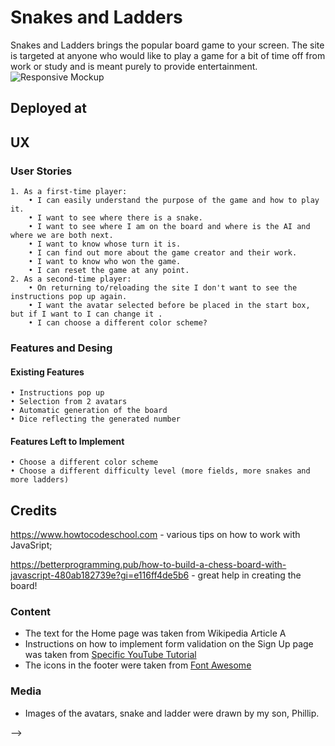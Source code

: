 
# Snakes and Ladders
Snakes and Ladders brings the popular board game to your screen. The site is targeted at anyone who would like to play a game for a bit of time off from work or study and is meant purely to provide entertainment.     
![Responsive Mockup]()

## Deployed at
## UX
### User Stories
	1. As a first-time player:
		• I can easily understand the purpose of the game and how to play it.
		• I want to see where there is a snake.
		• I want to see where I am on the board and where is the AI and where we are both next.
		• I want to know whose turn it is.
		• I can find out more about the game creator and their work. 
		• I want to know who won the game.
		• I can reset the game at any point.
	2. As a second-time player:
		• On returning to/reloading the site I don't want to see the instructions pop up again.
		• I want the avatar selected before be placed in the start box, but if I want to I can change it . 
		• I can choose a different color scheme?

### Features and Desing

#### Existing Features
	• Instructions pop up 
	• Selection from 2 avatars
	• Automatic generation of the board
	• Dice reflecting the generated number 


#### Features Left to Implement
	• Choose a different color scheme
	• Choose a different difficulty level (more fields, more snakes and more ladders)
	

<!-- ## Testing 

In this section, you need to convince the assessor that you have conducted enough testing to legitimately believe that the site works well. Essentially, in this part you will want to go over all of your project’s features and ensure that they all work as intended, with the project providing an easy and straightforward way for the users to achieve their goals.

In addition, you should mention in this section how your project looks and works on different browsers and screen sizes.

You should also mention in this section any interesting bugs or problems you discovered during your testing, even if you haven't addressed them yet.

If this section grows too long, you may want to split it off into a separate file and link to it from here.


### Validator Testing 

- HTML
  - No errors were returned when passing through the official [W3C validator](https://validator.w3.org/nu/?doc=https%3A%2F%2Fcode-institute-org.github.io%2Flove-running-2.0%2Findex.html)
- CSS
  - No errors were found when passing through the official [(Jigsaw) validator](https://jigsaw.w3.org/css-validator/validator?uri=https%3A%2F%2Fvalidator.w3.org%2Fnu%2F%3Fdoc%3Dhttps%253A%252F%252Fcode-institute-org.github.io%252Flove-running-2.0%252Findex.html&profile=css3svg&usermedium=all&warning=1&vextwarning=&lang=en#css)

### Unfixed Bugs

You will need to mention unfixed bugs and why they were not fixed. This section should include shortcomings of the frameworks or technologies used. Although time can be a big variable to consider, paucity of time and difficulty understanding implementation is not a valid reason to leave bugs unfixed. 

## Deployment

This section should describe the process you went through to deploy the project to a hosting platform (e.g. GitHub) 

- The site was deployed to GitHub pages. The steps to deploy are as follows: 
  - In the GitHub repository, navigate to the Settings tab 
  - From the source section drop-down menu, select the Master Branch
  - Once the master branch has been selected, the page will be automatically refreshed with a detailed ribbon display to indicate the successful deployment. 

The live link can be found here - https://code-institute-org.github.io/love-running-2.0/index.html 
 -->

## Credits 

https://www.howtocodeschool.com - various tips on how to work with JavaSript; 

https://betterprogramming.pub/how-to-build-a-chess-board-with-javascript-480ab182739e?gi=e116ff4de5b6 - great help in creating the board! 

### Content 

- The text for the Home page was taken from Wikipedia Article A
- Instructions on how to implement form validation on the Sign Up page was taken from [Specific YouTube Tutorial](https://www.youtube.com/)
- The icons in the footer were taken from [Font Awesome](https://fontawesome.com/)

### Media

- Images of the avatars, snake and ladder were drawn by my son, Phillip.

<!-- ## Other General Project Advice

Below you will find a couple of extra tips that may be helpful when completing your project. Remember that each of these projects will become part of your final portfolio so it’s important to allow enough time to showcase your best work! 

- One of the most basic elements of keeping a healthy commit history is with the commit message. When getting started with your project, read through [this article](https://chris.beams.io/posts/git-commit/) by Chris Beams on How to Write  a Git Commit Message 
  - Make sure to keep the messages in the imperative mood 

- When naming the files in your project directory, make sure to consider meaningful naming of files, point to specific names and sections of content.
  - For example, instead of naming an image used ‘image1.png’ consider naming it ‘landing_page_img.png’. This will ensure that there are clear file paths kept. 

- Do some extra research on good and bad coding practices, there are a handful of useful articles to read, consider reviewing the following list when getting started:
  - [Writing Your Best Code](https://learn.shayhowe.com/html-css/writing-your-best-code/)
  - [HTML & CSS Coding Best Practices](https://medium.com/@inceptiondj.info/html-css-coding-best-practice-fadb9870a00f)
  - [Google HTML/CSS Style Guide](https://google.github.io/styleguide/htmlcssguide.html#General)

Getting started with your Portfolio Projects can be daunting, planning your project can make it a lot easier to tackle, take small steps to reach the final outcome and enjoy the process!  --> -->